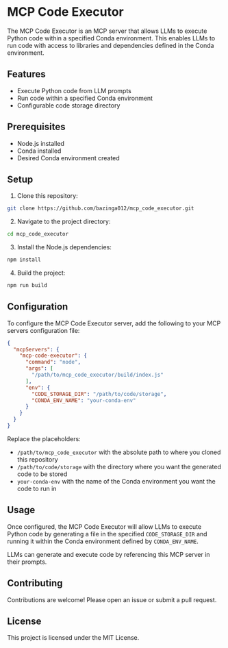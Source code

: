# MCP Code Executor

The MCP Code Executor is an MCP server that allows LLMs to execute Python code within a specified Conda environment. This enables LLMs to run code with access to libraries and dependencies defined in the Conda environment.

## Features

- Execute Python code from LLM prompts
- Run code within a specified Conda environment 
- Configurable code storage directory

## Prerequisites

- Node.js installed
- Conda installed
- Desired Conda environment created

## Setup

1. Clone this repository:

```bash
git clone https://github.com/bazinga012/mcp_code_executor.git
```

2. Navigate to the project directory:

```bash 
cd mcp_code_executor
```

3. Install the Node.js dependencies:

```bash
npm install
```

4. Build the project:

```bash
npm run build
```

## Configuration

To configure the MCP Code Executor server, add the following to your MCP servers configuration file:

```json
{
  "mcpServers": {
    "mcp-code-executor": {
      "command": "node",
      "args": [
        "/path/to/mcp_code_executor/build/index.js" 
      ],
      "env": {
        "CODE_STORAGE_DIR": "/path/to/code/storage",
        "CONDA_ENV_NAME": "your-conda-env"
      }
    }
  }
}
```

Replace the placeholders:
- `/path/to/mcp_code_executor` with the absolute path to where you cloned this repository 
- `/path/to/code/storage` with the directory where you want the generated code to be stored
- `your-conda-env` with the name of the Conda environment you want the code to run in

## Usage

Once configured, the MCP Code Executor will allow LLMs to execute Python code by generating a file in the specified `CODE_STORAGE_DIR` and running it within the Conda environment defined by `CONDA_ENV_NAME`.

LLMs can generate and execute code by referencing this MCP server in their prompts.

## Contributing

Contributions are welcome! Please open an issue or submit a pull request.

## License

This project is licensed under the MIT License.
